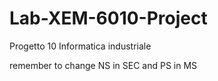 # Lab-XEM-6010-Project
Progetto 10 Informatica industriale

remember to change NS in SEC and PS in MS